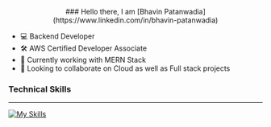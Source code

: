 <p align ="center">
### Hello there, I am [Bhavin Patanwadia](https://www.linkedin.com/in/bhavin-patanwadia)
</p>

- :computer: Backend Developer
- :hammer_and_wrench: AWS Certified Developer Associate
- :rocket: Currently working with MERN Stack
- :handshake: Looking to collaborate on Cloud as well as Full stack projects

### Technical Skills
<hr>

[![My Skills](https://skillicons.dev/icons?i=aws,react,express,mongodb,django,mysql,docker,figma,js,py,html,css&perline=5)](https://skillicons.dev)


<!--
**bhavin79/bhavin79** is a ✨ _special_ ✨ repository because its `README.md` (this file) appears on your GitHub profile.

Here are some ideas to get you started:

- 🔭 I’m currently working on ...
- 🌱 I’m currently learning ...
- 👯 I’m looking to collaborate on ...
- 🤔 I’m looking for help with ...
- 💬 Ask me about ...
- 📫 How to reach me: ...
- 😄 Pronouns: ...
- ⚡ Fun fact: ...
-->
